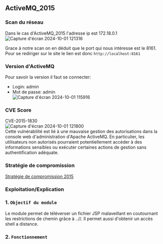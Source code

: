 ## ActiveMQ_2015

### Scan du réseau
Dans le cas d'ActiveMQ_2015 l'adresse ip est 172.18.0.1
![Capture d'écran 2024-10-01 121316](https://github.com/user-attachments/assets/8d40d00b-0967-452f-8e6e-0fdf3dcc81e7)

Grace à notre scan on en déduit que le port qui nous intéresse est le 8161.
Pour se rediriger sur le site le lien est donc `http://localhost:8161`

### Version d'ActiveMQ 
Pour savoir la version il faut se connecter:  
- Login: admin
- Mot de passe: admin  
![Capture d'écran 2024-10-01 115916](https://github.com/user-attachments/assets/1cc0ec1d-9c63-4438-8c34-dd006a92ac7b)

### CVE Score
CVE-2015-1830  
![Capture d'écran 2024-10-01 121800](https://github.com/user-attachments/assets/0566d3f7-64a6-470f-9ca1-1b5049191008)  
Cette vulnérabilité est lié à une mauvaise gestion des autorisations dans la console web d'administration d'Apache ActiveMQ. En particulier, les utilisateurs non autorisés pourraient potentiellement accéder à des informations sensibles ou exécuter certaines actions de gestion sans authentification adéquate.

### Stratégie de compromission
[Stratégie de compromission 2015](stratégie_compromission_2015.rb)   

### Exploitation/Explication  
### 1. `Objectif du module`  
Le module permet de téléverser un fichier JSP malaveillant en coutournant les restrictions de chemin grâce à ..//.  Il permet aussi d'obtenir un accès shell a distance.

### 2. `Fonctionnement`


